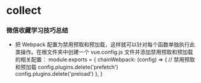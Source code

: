 # collect
### 微信收藏学习技巧总结
* 把 Webpack 配置为禁用预取和预加载，这样就可以针对每个函数单独执行此类操作。在根文件夹中创建一个 vue.config.js 文件并添加禁用预取和预加载的相关配置：
       module.exports = {
          chainWebpack: (config) => {
              // 禁用预取和预加载
              config.plugins.delete('prefetch')
              config.plugins.delete('preload')
          },
        }
